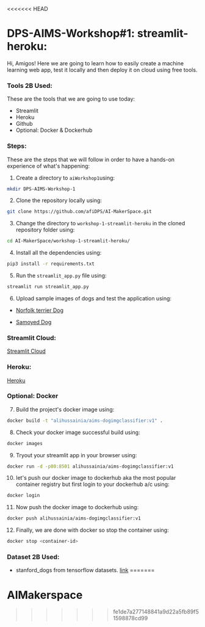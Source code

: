 <<<<<<< HEAD
# DPS-AIMS-Workshop#1: streamlit-heroku:

Hi, Amigos! Here we are going to learn how to easily create a machine learning web app, test it locally and then deploy it on cloud using free tools.

### Tools 2B Used:

These are the tools that we are going to use today:

- Streamlit
- Heroku
- Github
- Optional: Docker & Dockerhub

### Steps:

These are the steps that we will follow in order to have a hands-on experience of what's happening:

1. Create a directory to `aiWorkshop1`using:
```bash
mkdir DPS-AIMS-Workshop-1 
```
2. Clone the repository locally using:
```bash
git clone https://github.com/afiDPS/AI-MakerSpace.git
```
3. Change the directory to `workshop-1-streamlit-heroku` in the cloned repository folder using:
```bash
cd AI-MakerSpace/workshop-1-streamlit-heroku/
```
4. Install all the dependencies using:
```bash
pip3 install -r requirements.txt
```
5. Run the `streamlit_app.py` file using:
```bash
streamlit run streamlit_app.py
```
6. Upload sample images of dogs and test the application using:
- [Norfolk terrier Dog](http://vision.stanford.edu/aditya86/ImageNetDogs/images/n02094114-Norfolk_terrier/n02094114_1637.jpg)

- [Samoyed Dog](http://vision.stanford.edu/aditya86/ImageNetDogs/images/n02111889-Samoyed/n02111889_11729.jpg)

### Streamlit Cloud:
[Streamlit Cloud](https://streamlit.io/cloud)

### Heroku:
[Heroku](https://id.heroku.com/login)

### Optional: Docker

7. Build the project's docker image using:
```bash
docker build -t "alihussainia/aims-dogimgclassifier:v1" .
```
8. Check your docker image successful build using:
```bash
docker images
```
9. Tryout your streamlit app in your browser using:
```bash
docker run -d -p80:8501 alihussainia/aims-dogimgclassifier:v1
```
10. let's push our docker image to dockerhub aka the most popular container registry but first login to your dockerhub a/c using:
```bash
docker login
```
11. Now push the docker image to dockerhub using: 
```bash
docker push alihussainia/aims-dogimgclassifier:v1
```
12. Finally, we are done with docker so stop the container using:
```bash
docker stop <container-id>
```
### Dataset 2B Used:
- stanford_dogs from tensorflow datasets. [link](https://www.tensorflow.org/datasets/catalog/stanford_dogs)
=======
# AIMakerspace
>>>>>>> fe1de7a277148841a9d22a5fb89f51598878cd99
